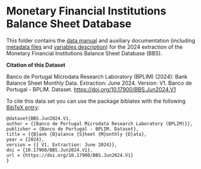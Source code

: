 # Monetary Financial Institutions Balance Sheet Database

 This folder contains the [data manual](https://github.com/BPLIM/Manuals/blob/master/Data/BBS/JUN24/manual_BBS_Jun2024.pdf) and auxiliary documentation (including [metadata files](https://github.com/BPLIM/Manuals/blob/master/Data/BBS/JUN24/aux_files/metafiles) and [variables description](https://github.com/BPLIM/Manuals/blob/master/Data/BBS/JUN24/aux_files/variables_description)) for the 2024 extraction of the Monetary Financial Institutions Balance Sheet Database (BBS).


**Citation of this Dataset**

Banco de Portugal Microdata Research Laboratory (BPLIM) (2024): Bank Balance Sheet Monthly Data. Extraction: June 2024. Version: V1. Banco de Portugal - BPLIM. Dataset. https://doi.org/10.17900/BBS.Jun2024.V1


To cite this data set you can use the package biblatex with the following [BibTeX entry](https://github.com/BPLIM/Manuals/blob/master/Data/BBS/JUN24/aux_files/bibtex/BBS.bib):

```
@dataset{BBS.Jun2024.V1,
author = {{Banco de Portugal Microdata Research Laboratory (BPLIM)}},
publisher = {Banco de Portugal - BPLIM. Dataset},
title = {{B}ank {B}alance {S}heet {M}onthly {D}ata},
year = {2024},
version = {{ V1, Extraction: June 2024}},
doi = {10.17900/BBS.Jun2024.V1},
url = {https://doi.org/10.17900/BBS.Jun2024.V1}
}
```
